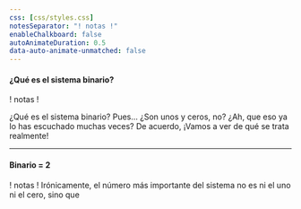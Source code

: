 ```yaml
---
css: [css/styles.css]
notesSeparator: "! notas !"
enableChalkboard: false
autoAnimateDuration: 0.5
data-auto-animate-unmatched: false
---
```


<!-- .slide: data-auto-animate -->

#### ¿Qué es el sistema binario?

! notas !

¿Qué es el sistema binario? Pues… ¿Son unos y ceros, no?
¿Ah, que eso ya lo has escuchado muchas veces?
De acuerdo, ¡Vamos a ver de qué se trata realmente!


---

<!-- .slide: data-auto-animate -->

#### Binario = 2

! notas !
																																																																																																																																																																																																																																																																																																																																																																																																																																																																																																																																																																																																																																																																																																																																																																																																																																																																																																																																																									Irónicamente, el número más importante del sistema no es ni el uno ni el cero, sino que 